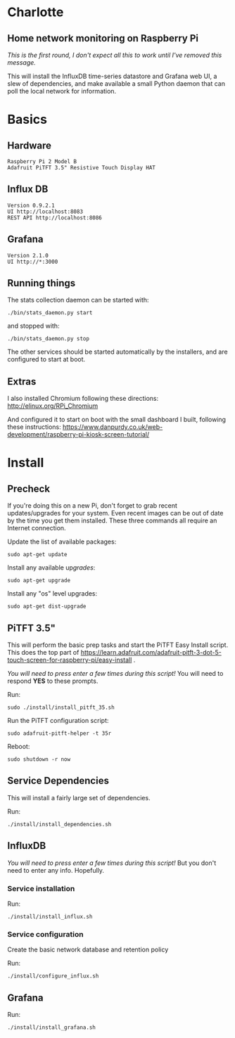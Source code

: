 # Charlotte #
## Home network monitoring on Raspberry Pi ##

*This is the first round, I don't expect all this to work until I've removed this message.*

This will install the InfluxDB time-series datastore and Grafana web UI, a slew of dependencies, and make available a small Python daemon that can poll the local network for information.

# Basics #
## Hardware ##
	Raspberry Pi 2 Model B
	Adafruit PiTFT 3.5" Resistive Touch Display HAT

## Influx DB ##
	Version 0.9.2.1
	UI http://localhost:8083
	REST API http://localhost:8086

## Grafana ##
	Version 2.1.0
	UI http://*:3000

## Running things ##
The stats collection daemon can be started with:
```
./bin/stats_daemon.py start
```

and stopped with:
```
./bin/stats_daemon.py stop
```

The other services should be started automatically by the installers, and are configured to start at boot.


## Extras ##
I also installed Chromium following these directions: http://elinux.org/RPi_Chromium

And configured it to start on boot with the small dashboard I built, following these instructions: https://www.danpurdy.co.uk/web-development/raspberry-pi-kiosk-screen-tutorial/


# Install #
## Precheck ##
If you're doing this on a new Pi, don't forget to grab recent updates/upgrades for your system. Even recent images can be out of date by the time you get them installed. These three commands all require an Internet connection.

Update the list of available packages:
```
sudo apt-get update
```

Install any available up*grades*:
```
sudo apt-get upgrade
```

Install any "os" level upgrades:
```
sudo apt-get dist-upgrade
```


## PiTFT 3.5" ##
This will perform the basic prep tasks and start the PiTFT Easy Install script. This does the top part of https://learn.adafruit.com/adafruit-pitft-3-dot-5-touch-screen-for-raspberry-pi/easy-install .

*You will need to press enter a few times during this script!*
You will need to respond **YES** to these prompts.

Run:
```
sudo ./install/install_pitft_35.sh
```

Run the PiTFT configuration script:
```
sudo adafruit-pitft-helper -t 35r
```

Reboot:
```
sudo shutdown -r now
```


## Service Dependencies ##
This will install a fairly large set of dependencies.

Run:
```
./install/install_dependencies.sh
```


## InfluxDB ##
*You will need to press enter a few times during this script!* But you don't need to enter any info. Hopefully.

### Service installation ###
Run:
```
./install/install_influx.sh
```


### Service configuration ###
Create the basic network database and retention policy

Run:
```
./install/configure_influx.sh
```


## Grafana ##
Run:
```
./install/install_grafana.sh
```
